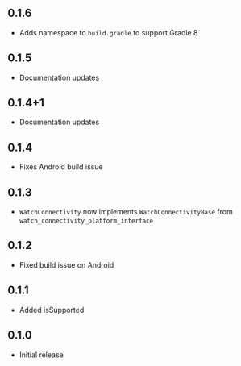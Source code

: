 ## 0.1.6
- Adds namespace to `build.gradle` to support Gradle 8

## 0.1.5
- Documentation updates

## 0.1.4+1
- Documentation updates

## 0.1.4
- Fixes Android build issue

## 0.1.3
- `WatchConnectivity` now implements `WatchConnectivityBase` from `watch_connectivity_platform_interface`

## 0.1.2
- Fixed build issue on Android

## 0.1.1
- Added isSupported

## 0.1.0
- Initial release
